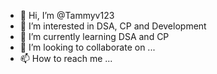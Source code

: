 - 👋 Hi, I’m @Tammyv123
- 👀 I’m interested in DSA, CP and Development 
- 🌱 I’m currently learning DSA and CP 
- 💞️ I’m looking to collaborate on ...
- 📫 How to reach me ...

<!---
Tammyv123/Tammyv123 is a ✨ special ✨ repository because its `README.md` (this file) appears on your GitHub profile.
You can click the Preview link to take a look at your changes.
--->
